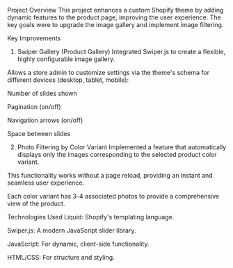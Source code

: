 Project Overview
This project enhances a custom Shopify theme by adding dynamic features to the product page, improving the user experience. The key goals were to upgrade the image gallery and implement image filtering.

Key Improvements
1. Swiper Gallery (Product Gallery)
Integrated Swiper.js to create a flexible, highly configurable image gallery.

Allows a store admin to customize settings via the theme's schema for different devices (desktop, tablet, mobile):

Number of slides shown

Pagination (on/off)

Navigation arrows (on/off)

Space between slides

2. Photo Filtering by Color Variant
Implemented a feature that automatically displays only the images corresponding to the selected product color variant.

This functionality works without a page reload, providing an instant and seamless user experience.

Each color variant has 3-4 associated photos to provide a comprehensive view of the product.

Technologies Used
Liquid: Shopify's templating language.

Swiper.js: A modern JavaScript slider library.

JavaScript: For dynamic, client-side functionality.

HTML/CSS: For structure and styling.
